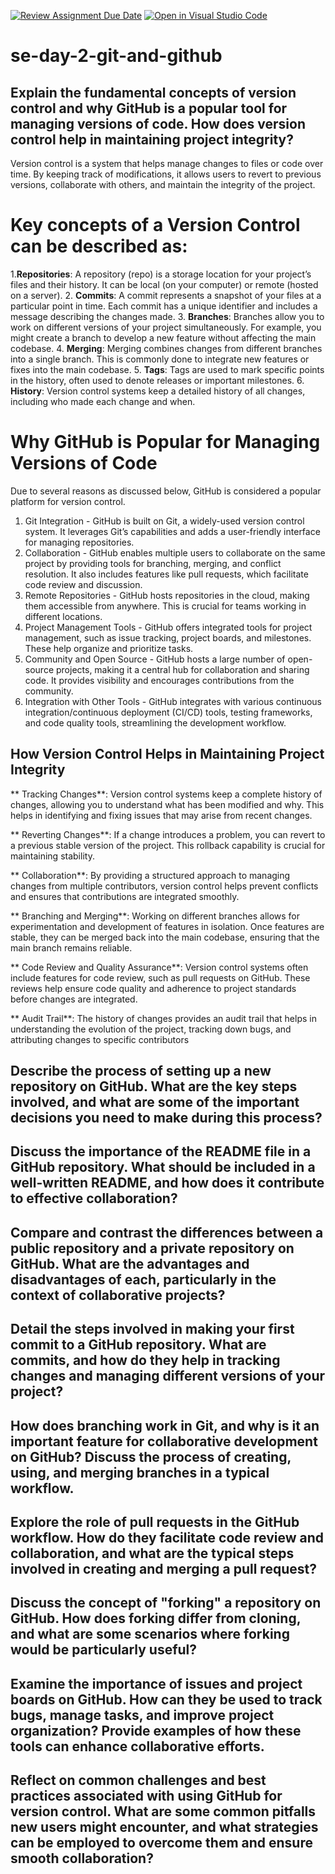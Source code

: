 [![Review Assignment Due Date](https://classroom.github.com/assets/deadline-readme-button-22041afd0340ce965d47ae6ef1cefeee28c7c493a6346c4f15d667ab976d596c.svg)](https://classroom.github.com/a/8wgCKhpZ)
[![Open in Visual Studio Code](https://classroom.github.com/assets/open-in-vscode-2e0aaae1b6195c2367325f4f02e2d04e9abb55f0b24a779b69b11b9e10269abc.svg)](https://classroom.github.com/online_ide?assignment_repo_id=15737562&assignment_repo_type=AssignmentRepo)
# se-day-2-git-and-github
## Explain the fundamental concepts of version control and why GitHub is a popular tool for managing versions of code. How does version control help in maintaining project integrity?
Version control is a system that helps manage changes to files or code over time. By keeping track of modifications, it allows users to revert to previous versions, collaborate with others, and maintain the integrity of the project. 
# Key concepts of a Version Control can be described as:
  1.**Repositories**: A repository (repo) is a storage location for your project’s files and their history. It can be local (on your computer) or remote (hosted on a server).
  2. **Commits**: A commit represents a snapshot of your files at a particular point in time. Each commit has a unique identifier and includes a message describing the changes 
                  made.
  3. **Branches**: Branches allow you to work on different versions of your project simultaneously. For example, you might create a branch to develop a new feature without 
                   affecting the main codebase.
  4. **Merging**: Merging combines changes from different branches into a single branch. This is commonly done to integrate new features or fixes into the main codebase.
  5. **Tags**: Tags are used to mark specific points in the history, often used to denote releases or important milestones.
  6. **History**: Version control systems keep a detailed history of all changes, including who made each change and when.

# Why GitHub is Popular for Managing Versions of Code
Due to several reasons as discussed below, GitHub is considered a popular platform for version control. 
   1. Git Integration - GitHub is built on Git, a widely-used version control system. It leverages Git’s capabilities and adds a user-friendly interface for managing repositories.
   2. Collaboration - GitHub enables multiple users to collaborate on the same project by providing tools for branching, merging, and conflict resolution. It also includes 
                    features like pull requests, which facilitate code review and discussion.
  3. Remote Repositories - GitHub hosts repositories in the cloud, making them accessible from anywhere. This is crucial for teams working in different locations.
  4. Project Management Tools - GitHub offers integrated tools for project management, such as issue tracking, project boards, and milestones. These help organize and prioritize 
                    tasks.
  5. Community and Open Source - GitHub hosts a large number of open-source projects, making it a central hub for collaboration and sharing code. It provides visibility and 
                    encourages contributions from the community.
  6. Integration with Other Tools - GitHub integrates with various continuous integration/continuous deployment (CI/CD) tools, testing frameworks, and code quality tools, 
                    streamlining the development workflow.

##  How Version Control Helps in Maintaining Project Integrity
** Tracking Changes**: Version control systems keep a complete history of changes, allowing you to understand what has been modified and why. This helps in identifying and fixing 
    issues that may arise from recent changes.
    
 ** Reverting Changes**: If a change introduces a problem, you can revert to a previous stable version of the project. This rollback capability is crucial for maintaining 
    stability.
    
 ** Collaboration**: By providing a structured approach to managing changes from multiple contributors, version control helps prevent conflicts and ensures that contributions are 
    integrated smoothly.
    
 ** Branching and Merging**: Working on different branches allows for experimentation and development of features in isolation. Once features are stable, they can be merged back 
    into the main codebase, ensuring that the main branch remains reliable.
    
 ** Code Review and Quality Assurance**: Version control systems often include features for code review, such as pull requests on GitHub. These reviews help ensure code quality 
    and adherence to project standards before changes are integrated.
    
 ** Audit Trail**: The history of changes provides an audit trail that helps in understanding the evolution of the project, tracking down bugs, and attributing changes to specific 
    contributors

## Describe the process of setting up a new repository on GitHub. What are the key steps involved, and what are some of the important decisions you need to make during this process?

## Discuss the importance of the README file in a GitHub repository. What should be included in a well-written README, and how does it contribute to effective collaboration?

## Compare and contrast the differences between a public repository and a private repository on GitHub. What are the advantages and disadvantages of each, particularly in the context of collaborative projects?

## Detail the steps involved in making your first commit to a GitHub repository. What are commits, and how do they help in tracking changes and managing different versions of your project?

## How does branching work in Git, and why is it an important feature for collaborative development on GitHub? Discuss the process of creating, using, and merging branches in a typical workflow.

## Explore the role of pull requests in the GitHub workflow. How do they facilitate code review and collaboration, and what are the typical steps involved in creating and merging a pull request?

## Discuss the concept of "forking" a repository on GitHub. How does forking differ from cloning, and what are some scenarios where forking would be particularly useful?

## Examine the importance of issues and project boards on GitHub. How can they be used to track bugs, manage tasks, and improve project organization? Provide examples of how these tools can enhance collaborative efforts.

## Reflect on common challenges and best practices associated with using GitHub for version control. What are some common pitfalls new users might encounter, and what strategies can be employed to overcome them and ensure smooth collaboration?
